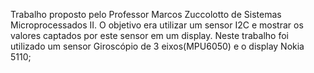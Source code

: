 Trabalho proposto pelo Professor Marcos Zuccolotto de Sistemas Microprocessados II. O objetivo era utilizar um sensor I2C e mostrar os valores captados por este sensor em um display. Neste trabalho foi utilizado um sensor Giroscópio de 3 eixos(MPU6050) e o display Nokia 5110;
